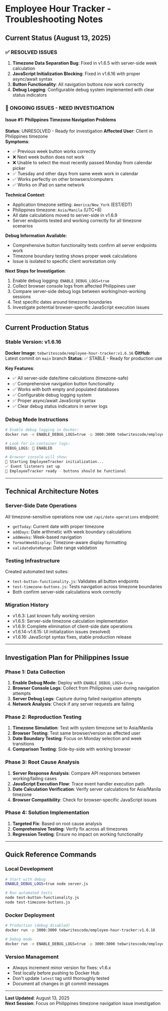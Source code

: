 # Employee Hour Tracker - Troubleshooting Notes

## Current Status (August 13, 2025)

### ✅ RESOLVED ISSUES
1. **Timezone Data Separation Bug**: Fixed in v1.6.5 with server-side week calculation
2. **JavaScript Initialization Blocking**: Fixed in v1.6.16 with proper async/await syntax
3. **Button Functionality**: All navigation buttons now work correctly
4. **Debug Logging**: Configurable debug system implemented with clear status indicators

### 🚧 ONGOING ISSUES - NEED INVESTIGATION

#### Issue #1: Philippines Timezone Navigation Problems
**Status**: UNRESOLVED - Ready for investigation
**Affected User**: Client in Philippines timezone  
**Symptoms**:
- ✅ Previous week button works correctly
- ❌ Next week button does not work
- ❌ Unable to select the most recently passed Monday from calendar picker
- ✅ Tuesday and other days from same week work in calendar
- ✅ Works perfectly on other browsers/computers
- ✅ Works on iPad on same network

**Technical Context**:
- Application timezone setting: `America/New_York` (EST/EDT) 
- Philippines timezone: `Asia/Manila` (UTC+8)
- All date calculations moved to server-side in v1.6.9
- Server endpoints tested and working correctly for all timezone scenarios

**Debug Information Available**:
- Comprehensive button functionality tests confirm all server endpoints work
- Timezone boundary testing shows proper week calculations
- Issue is isolated to specific client workstation only

**Next Steps for Investigation**:
1. Enable debug logging: `ENABLE_DEBUG_LOGS=true`
2. Collect browser console logs from affected Philippines user
3. Compare server-side debug logs between working/non-working sessions
4. Test specific dates around timezone boundaries
5. Investigate potential browser-specific JavaScript execution issues

---

## Current Production Status

### Stable Version: v1.6.16
**Docker Image**: `tebwritescode/employee-hour-tracker:v1.6.16`
**GitHub**: Latest commit on `main` branch
**Status**: ✅ STABLE - Ready for production use

**Key Features**:
- ✅ All server-side date/time calculations (timezone-safe)
- ✅ Comprehensive navigation button functionality  
- ✅ Works with both empty and populated databases
- ✅ Configurable debug logging system
- ✅ Proper async/await JavaScript syntax
- ✅ Clear debug status indicators in server logs

### Debug Mode Instructions
```bash
# Enable debug logging in Docker:
docker run -e ENABLE_DEBUG_LOGS=true -p 3000:3000 tebwritescode/employee-hour-tracker:v1.6.16

# Look for in container logs:
DEBUG_LOGS: 🐛 ENABLED

# Browser console will show:
🚀 Starting EmployeeTracker initialization...
✅ Event listeners set up
🎉 EmployeeTracker ready - buttons should be functional
```

---

## Technical Architecture Notes

### Server-Side Date Operations
All timezone-sensitive operations now use `/api/date-operations` endpoint:
- `getToday`: Current date with proper timezone
- `addDays`: Date arithmetic with week boundary calculations  
- `addWeeks`: Week-based navigation
- `formatWeekDisplay`: Timezone-aware display formatting
- `validateDateRange`: Date range validation

### Testing Infrastructure  
Created automated test suites:
- `test-button-functionality.js`: Validates all button endpoints
- `test-timezone-buttons.js`: Tests navigation across timezone boundaries
- Both confirm server-side calculations work correctly

### Migration History
- v1.6.3: Last known fully working version
- v1.6.5: Server-side timezone calculation implementation
- v1.6.9: Complete elimination of client-side date operations  
- v1.6.14-v1.6.15: UI initialization issues (resolved)
- v1.6.16: JavaScript syntax fixes, stable production release

---

## Investigation Plan for Philippines Issue

### Phase 1: Data Collection
1. **Enable Debug Mode**: Deploy with `ENABLE_DEBUG_LOGS=true`
2. **Browser Console Logs**: Collect from Philippines user during navigation attempts
3. **Server Debug Logs**: Capture during failed navigation attempts
4. **Network Analysis**: Check if any server requests are failing

### Phase 2: Reproduction Testing
1. **Timezone Simulation**: Test with system timezone set to Asia/Manila
2. **Browser Testing**: Test same browser/version as affected user
3. **Date Boundary Testing**: Focus on Monday selection and week transitions
4. **Comparison Testing**: Side-by-side with working browser

### Phase 3: Root Cause Analysis  
1. **Server Response Analysis**: Compare API responses between working/failing cases
2. **JavaScript Execution Flow**: Trace event handler execution path
3. **Date Calculation Verification**: Verify server calculations for Asia/Manila timezone
4. **Browser Compatibility**: Check for browser-specific JavaScript issues

### Phase 4: Solution Implementation
1. **Targeted Fix**: Based on root cause analysis
2. **Comprehensive Testing**: Verify fix across all timezones
3. **Regression Testing**: Ensure no impact on working functionality

---

## Quick Reference Commands

### Local Development
```bash
# Start with debug
ENABLE_DEBUG_LOGS=true node server.js

# Run automated tests  
node test-button-functionality.js
node test-timezone-buttons.js
```

### Docker Deployment
```bash
# Production (debug disabled)
docker run -p 3000:3000 tebwritescode/employee-hour-tracker:v1.6.16

# Debug mode  
docker run -e ENABLE_DEBUG_LOGS=true -p 3000:3000 tebwritescode/employee-hour-tracker:v1.6.16
```

### Version Management
- Always increment minor version for fixes: v1.6.x
- Test locally before pushing to Docker Hub
- Don't update `latest` tag until thoroughly tested
- Document all changes in git commit messages

---

**Last Updated**: August 13, 2025  
**Next Session**: Focus on Philippines timezone navigation issue investigation